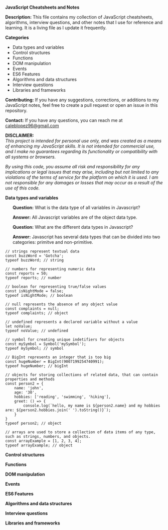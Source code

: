 **JavaScript Cheatsheets and Notes**

**Description:**
This file contains my collection of JavaScript cheatsheets, algorithms, interview questions, and other notes that I use for reference and learning. It is a living file as I update it frequently.

**Categories**
<ul> 
<li>Data types and variables</li>
<li>Control structures</li>
<li>Functions</li>
<li>DOM manipulation</li>
<li>Events</li>
<li>ES6 Features</li>
<li>Algorithms and data structures</li>
<li>Interview questions</li>
<li>Libraries and frameworks</li>
</ul>

**Contributing:**
If you have any suggestions, corrections, or additions to my JavaScript notes, feel free to create a pull request or open an issue in this repository.

**Contact:**
If you have any questions, you can reach me at caleblopez96@gmail.com

**DISCLAIMER:** <br>
<i>This project is intended for personal use only, and was created as a means of enhancing my JavaScript skills. It is not intended for commercial use, and I make no guarantees regarding its functionality or compatibility with all systems or browsers.</i><br>

<i>By using this code, you assume all risk and responsibility for any implications or legal issues that may arise, including but not limited to any violations of the terms of service for the platform on which it is used. I am not responsible for any damages or losses that may occur as a result of the use of this code.</i><br>




**Data types and variables**
<ul>
<b>Question:</b> What is the data type of all variables in Javascript? 

<b>Answer:</b> All Javascript variables are of the object data type.<br>
</ul>

<ul>
<b>Question:</b> What are the different data types in Javascript?

<b>Answer:</b> Javascript has several data types that can be divided into two categories: primitve and non-primitive.
</ul>

``` 
// strings represent textual data
const buzzWord = 'Gotcha';
typeof buzzWord; // string
```
``` 
// numbers for representing numeric data
const reports = 50; 
typeof reports; // number
```
``` 
// boolean for representing true/false values
const isNightMode = false;
typeof isNightMode; // boolean
```
``` 
// null represents the absence of any object value
const complaints = null;
typeof complaints; // object
```
``` 
// undefined represents a declared variable without a value
let noValue;
typeof noValue; // undefined
```
``` 
// symbol for creating unique indetifiers for objects
const mySymbol = Symbol('mySymbol');
typeof mySymbol; // symbol
```
``` 
// BigInt represents an integer that is too big
const hugeNumber = BigInt(9007199254740991);
typeof hugeNumber; // bigInt
```
``` 
// objects for storing collections of related data, that can contain properties and methods
const person2 = {
    name: 'john',
    age: '30',
    hobbies: ['reading', 'swimming', 'hiking'],
    greet: () => {
        console.log(`hello, my name is ${person2.name} and my hobbies are: ${person2.hobbies.join(' ').toString()}`);
    }
}
typeof person2; // object
```
``` 
// arrays are used to store a collection of data items of any type, such as strings, numbers, and objects.
const arrayExample = [1, 2, 3, 4];
typeof arrayExample; // object
```














**Control structures**





**Functions**





**DOM manipulation**





**Events**





**ES6 Features**





**Algorithms and data structures**





**Interview questions**





**Libraries and frameworks**
